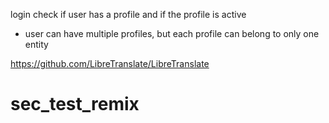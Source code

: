 login
check if user has a profile and if the profile is active

- user can have multiple profiles, but each profile can belong to only one entity

<!-- Translate Link  -->

https://github.com/LibreTranslate/LibreTranslate
# sec_test_remix
